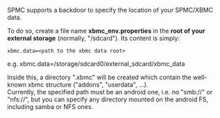 SPMC supports a backdoor to specify the location of your SPMC/XBMC data.

To do so, create a file name **xbmc_env.properties** in the **root of your external storage** (normally, "/sdcard").
Its content is simply:
```
xbmc.data=<path to the xbmc data root>
```
e.g. xbmc.data=/storage/sdcard0/external_sdcard/xbmc_data

Inside this, a directory ".xbmc" will be created which contain the well-known xbmc structure ("addons", "userdata", ...).  
Currently, the specified path must be an android one, i.e. no "smb://" or "nfs://", but you can specify any directory mounted on the android FS, including samba or NFS ones.
